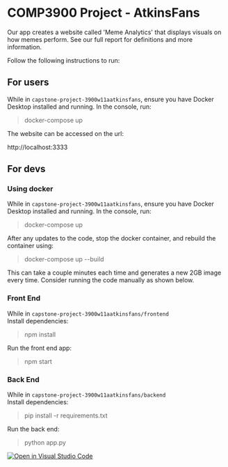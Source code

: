 # COMP3900 Project - AtkinsFans
Our app creates a website called 'Meme Analytics' that displays visuals on how memes perform. See our full report for definitions and more information.

Follow the following instructions to run:
## For users
While in `capstone-project-3900w11aatkinsfans`, ensure you have Docker Desktop installed and running.
In the console, run:

> docker-compose up

The website can be accessed on the url:

http://localhost:3333

## For devs
### Using docker
While in `capstone-project-3900w11aatkinsfans`, ensure you have Docker Desktop installed and running.
In the console, run:

> docker-compose up

After any updates to the code, stop the docker container, and rebuild the container using:

> docker-compose up --build

This can take a couple minutes each time and generates a new 2GB image every time. Consider running the code manually as shown below.

### Front End
While in `capstone-project-3900w11aatkinsfans/frontend`  
Install dependencies:

> npm install

Run the front end app:

> npm start

### Back End
While in `capstone-project-3900w11aatkinsfans/backend`  
Install dependencies:

> pip install -r requirements.txt  

Run the back end:

> python app.py

[![Open in Visual Studio Code](https://classroom.github.com/assets/open-in-vscode-718a45dd9cf7e7f842a935f5ebbe5719a5e09af4491e668f4dbf3b35d5cca122.svg)](https://classroom.github.com/online_ide?assignment_repo_id=15170785&assignment_repo_type=AssignmentRepo)
